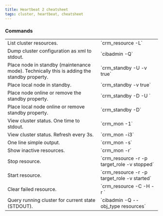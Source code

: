 ```yaml
---
title: Heartbeat 2 cheatsheet
tags: cluster, heartbeat, cheatsheet
---
```


### Commands

<table>
<tr>
	<td>List cluster resources.</td>
	<td>`crm_resource -L`</td>
</tr>
<tr>
	<td>Dump cluster configuration as xml to stdout.</td>
	<td>`cibadmin -Q`</td>
</tr>
<tr>
	<td>Place node in standby (maintenance mode). Technically this is adding the standby property.</td>
	<td>`crm_standby -U <hostname> -v true`</td>
</tr>
<tr>
	<td>Place local node in standby.</td>
	<td>`crm_standby -v true`</td>
</tr>
<tr>
	<td>Place node online or remove the standby property.</td>
	<td>`crm_standby -D -U <hostname>`</td>
</tr>
<tr>
	<td>Place local node online or remove standby property.</td>
	<td>`crm_standby -D`</td>
</tr>
<tr>
	<td>View cluster status. One time to stdout.</td>
	<td>`crm_mon -1`</td>
</tr>
<tr>
	<td>View cluster status. Refresh every 3s.</td>
	<td>`crm_mon -i3`</td>
</tr>
<tr>
	<td>One line simple output.</td>
	<td>`crm_mon -s`</td>
</tr>
<tr>
	<td>Show inactive resources.</td>
	<td>`crm_mon -r`</td>
</tr>
<tr>
	<td>Stop resource.</td>
	<td>`crm_resource -r <resource> -p target_role -v stopped`</td>
</tr>
<tr>
	<td>Start resource.</td>
	<td>`crm_resource -r <resource> -p target_role -v started`</td>
</tr>
<tr>
	<td>Clear failed resource.</td>
	<td>`crm_resource -C -H <host> -r <resource>`</td>
</tr>
<tr>
	<td>Query running cluster for current state (STDOUT).</td>
	<td>`cibadmin -Q --obj_type resources`</td>
</tr>
</table>

